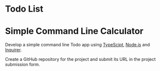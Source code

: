 # Todo List

# Simple Command Line Calculator

Develop a simple command line Todo app using [TypeScipt](https://www.typescriptlang.org/), [Node.js](https://nodejs.org/en/) and [Inquirer](https://www.npmjs.com/package/inquirer). 

Create a GitHub repository for the project and submit its URL in the project submission form. 